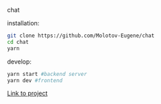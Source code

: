 chat

installation:

```bash
git clone https://github.com/Molotov-Eugene/chat
cd chat
yarn
```

develop:

```bash
yarn start #backend server
yarn dev #frontend
```

[Link to project](https://chat-production-1c1a.up.railway.app/)
